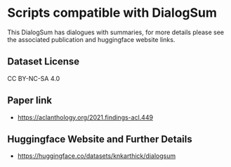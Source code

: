 # Scripts compatible with DialogSum

This DialogSum has dialogues with summaries, for more details please see the
associated publication and huggingface website links.

## Dataset License

CC BY-NC-SA 4.0

## Paper link

* https://aclanthology.org/2021.findings-acl.449

## Huggingface Website and Further Details

* https://huggingface.co/datasets/knkarthick/dialogsum
